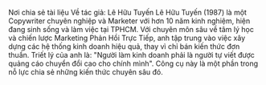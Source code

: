 Nơi chia sẻ tài liệu
Về tác giả: Lê Hữu Tuyến
Lê Hữu Tuyến (1987) là một Copywriter chuyên nghiệp và Marketer với hơn 10 năm kinh nghiệm, hiện đang sinh sống và làm việc tại TPHCM. Với chuyên môn sâu về tâm lý học và chiến lược Marketing Phản Hồi Trực Tiếp, anh tập trung vào việc xây dựng các hệ thống kinh doanh hiệu quả, thay vì chỉ bán kiến thức đơn thuần.
Triết lý của anh là: "Người làm kinh doanh phải là người tự viết được quảng cáo chuyển đổi cao cho chính mình". Công cụ này là một phần trong nỗ lực chia sẻ những kiến thức chuyên sâu đó.
